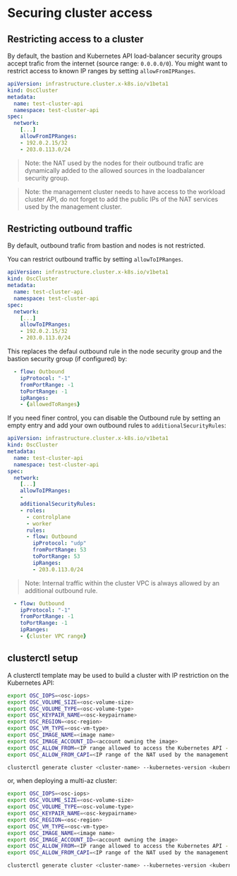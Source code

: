 # Securing cluster access

## Restricting access to a cluster

By default, the bastion and Kubernetes API load-balancer security groups accept trafic from the internet (source range: `0.0.0.0/0`). You might want to restrict access to known IP ranges by setting `allowFromIPRanges`.

```yaml
apiVersion: infrastructure.cluster.x-k8s.io/v1beta1
kind: OscCluster
metadata:
  name: test-cluster-api
  namespace: test-cluster-api
spec:
  network:
    [...]
    allowFromIPRanges:
    - 192.0.2.15/32
    - 203.0.113.0/24
```

> Note: the NAT used by the nodes for their outbound trafic are dynamically added to the allowed sources in the loadbalancer security group.

> Note: the management cluster needs to have access to the workload cluster API, do not forget to add the public IPs of the NAT services used by the management cluster.

## Restricting outbound traffic

By default, outbound trafic from bastion and nodes is not restricted.

You can restrict outbound traffic by setting `allowToIPRanges`.

```yaml
apiVersion: infrastructure.cluster.x-k8s.io/v1beta1
kind: OscCluster
metadata:
  name: test-cluster-api
  namespace: test-cluster-api
spec:
  network:
    [...]
    allowToIPRanges:
    - 192.0.2.15/32
    - 203.0.113.0/24
```

This replaces the defaul outbound rule in the node security group and the bastion security group (if configured) by:

```yaml
  - flow: Outbound
    ipProtocol: "-1"
    fromPortRange: -1
    toPortRange: -1
    ipRanges:
    - {allowedToRanges}
```

If you need finer control, you can disable the Outbound rule by setting an empty entry and add your own outbound rules to `additionalSecurityRules`:

```yaml
apiVersion: infrastructure.cluster.x-k8s.io/v1beta1
kind: OscCluster
metadata:
  name: test-cluster-api
  namespace: test-cluster-api
spec:
  network:
    [...]
    allowToIPRanges:
    - 
    additionalSecurityRules:
    - roles:
      - controlplane
      - worker
      rules:
      - flow: Outbound
        ipProtocol: "udp"
        fromPortRange: 53
        toPortRange: 53
        ipRanges:
        - 203.0.113.0/24
```

> Note: Internal traffic within the cluster VPC is always allowed by an additional outbound rule.

```yaml
  - flow: Outbound
    ipProtocol: "-1"
    fromPortRange: -1
    toPortRange: -1
    ipRanges:
    - {cluster VPC range}
```

## clusterctl setup

A clusterctl template may be used to build a cluster with IP restriction on the Kubernetes API:

```bash
export OSC_IOPS=<osc-iops>
export OSC_VOLUME_SIZE=<osc-volume-size>
export OSC_VOLUME_TYPE=<osc-volume-type>
export OSC_KEYPAIR_NAME=<osc-keypairname>
export OSC_REGION=<osc-region>
export OSC_VM_TYPE=<osc-vm-type>
export OSC_IMAGE_NAME=<image name>
export OSC_IMAGE_ACCOUNT_ID=<account owning the image>
export OSC_ALLOW_FROM=<IP range allowed to access the Kubernetes API - e.g. 203.0.113.0/24>
export OSC_ALLOW_FROM_CAPI=<IP range of the NAT used by the management cluster - e.g. 203.0.113.0/24>

clusterctl generate cluster <cluster-name> --kubernetes-version <kubernetes-version> --control-plane-machine-count=<control-plane-machine-count> --worker-machine-count=<worker-machine-count> --flavor=secure > getstarted.yaml
```

or, when deploying a multi-az cluster:

```bash
export OSC_IOPS=<osc-iops>
export OSC_VOLUME_SIZE=<osc-volume-size>
export OSC_VOLUME_TYPE=<osc-volume-type>
export OSC_KEYPAIR_NAME=<osc-keypairname>
export OSC_REGION=<osc-region>
export OSC_VM_TYPE=<osc-vm-type>
export OSC_IMAGE_NAME=<image name>
export OSC_IMAGE_ACCOUNT_ID=<account owning the image>
export OSC_ALLOW_FROM=<IP range allowed to access the Kubernetes API - e.g. 203.0.113.0/24>
export OSC_ALLOW_FROM_CAPI=<IP range of the NAT used by the management cluster - e.g. 203.0.113.0/24>

clusterctl generate cluster <cluster-name> --kubernetes-version <kubernetes-version> --control-plane-machine-count=<control-plane-machine-count> --worker-machine-count=<worker-machine-count> --flavor=multiaz-secure > getstarted.yaml
```
